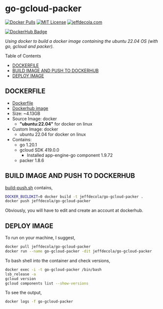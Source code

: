 # go-gcloud-packer

[![Docker Pulls](https://badgen.net/docker/pulls/jeffdecola/go-gcloud-packer?icon=docker&label=pulls)](https://hub.docker.com/r/jeffdecola/go-gcloud-packer)
[![MIT License](https://img.shields.io/:license-mit-blue.svg)](https://jeffdecola.mit-license.org)
[![jeffdecola.com](https://img.shields.io/badge/website-jeffdecola.com-blue)](https://jeffdecola.com)

[![DockerHub Badge](http://dockeri.co/image/jeffdecola/go-gcloud-packer)](https://hub.docker.com/r/jeffdecola/go-gcloud-packer/)

_Using docker to build a docker image
containing the ubuntu 22.04 OS
(with go, gcloud and packer)._

Table of Contents

* [DOCKERFILE](https://github.com/JeffDeCola/my-docker-image-builds/tree/master/images/go-gcloud-packer#dockerfile)
* [BUILD IMAGE AND PUSH TO DOCKERHUB](https://github.com/JeffDeCola/my-docker-image-builds/tree/master/images/go-gcloud-packer#build-image-and-push-to-dockerhub)
* [DEPLOY IMAGE](https://github.com/JeffDeCola/my-docker-image-builds/tree/master/images/go-gcloud-packer#deploy-image)

## DOCKERFILE

* [Dockerfile](https://github.com/JeffDeCola/my-docker-image-builds/blob/master/images/go-gcloud-packer/Dockerfile)
* [Dockerhub image](https://hub.docker.com/r/jeffdecola/go-gcloud-packer)
* Size: ~4.13GB
* Source Image: docker
  * **"ubuntu:22.04"** for docker on linux
* Custom Image: docker
  * ubuntu 22.04 for docker on linux
* Contains:
  * go 1.20.1
  * gcloud SDK 419.0.0
    * Installed app-engine-go component 1.9.72
  * packer 1.8.6

## BUILD IMAGE AND PUSH TO DOCKERHUB

[build-push.sh](https://github.com/JeffDeCola/my-docker-image-builds/blob/master/images/go-gcloud-packer/build-push.sh)
contains,

```bash
DOCKER_BUILDKIT=0 docker build -t jeffdecola/go-gcloud-packer .
docker push jeffdecola/go-gcloud-packer
```

Obviously, you will have to edit and create an account at dockerhub.

## DEPLOY IMAGE

To run on your machine, I suggest,

```bash
docker pull jeffdecola/go-gcloud-packer
docker run --name go-gcloud-packer -dit jeffdecola/go-gcloud-packer
```

To bash shell into the container and check versions,

```bash
docker exec -i -t go-gcloud-packer /bin/bash
lsb_release -a
gcloud version
gcloud components list --show-versions
```

To see the output,

```bash
docker logs -f go-gcloud-packer
```
